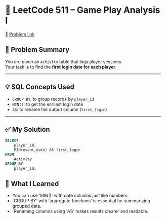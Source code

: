 # 🧠 LeetCode 511 – Game Play Analysis I

🔗 [Problem link](https://leetcode.com/problems/game-play-analysis-i/)

## 📌 Problem Summary
You are given an `Activity` table that logs player sessions.  
Your task is to find the **first login date for each player**.

---

## 💡 SQL Concepts Used
- `GROUP BY`: to group records by `player_id`
- `MIN()`: to get the earliest login date
- `AS`: to rename the output column (`first_login`)

---

## ✅ My Solution

```sql
SELECT 
    player_id, 
    MIN(event_date) AS first_login
FROM 
    Activity
GROUP BY 
    player_id;

```

## 💬 What I Learned
- You can use 'MIN()' with date columns just like numbers.
- 'GROUP BY' with 'aggregate functions' is essential for summarizing grouped data.
- `Renaming columns using 'AS' makes results clearer and readable.
